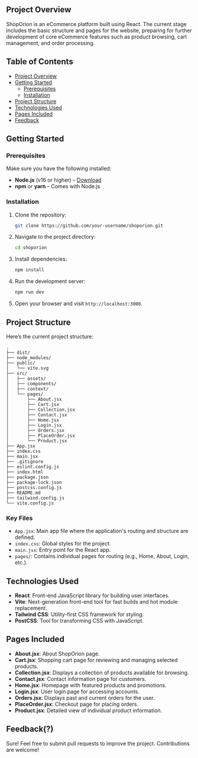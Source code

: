 ## Project Overview

ShopOrion is an eCommerce platform built using React. The current stage includes the basic structure and pages for the website, preparing for further development of core eCommerce features such as product browsing, cart management, and order processing.

## Table of Contents

- [Project Overview](#project-overview)
- [Getting Started](#getting-started)
  - [Prerequisites](#prerequisites)
  - [Installation](#installation)
- [Project Structure](#project-structure)
- [Technologies Used](#technologies-used)
- [Pages Included](#pages-included)
- [Feedback](#feedback(?))

## Getting Started

### Prerequisites

Make sure you have the following installed:

- **Node.js** (v16 or higher) – [Download](https://nodejs.org/)
- **npm** or **yarn** – Comes with Node.js

### Installation

1. Clone the repository:
   ```bash
   git clone https://github.com/your-username/shoporion.git
   ```

2. Navigate to the project directory:
   ```bash
   cd shoporion
   ```

3. Install dependencies:
   ```bash
   npm install
   ```

4. Run the development server:
   ```bash
   npm run dev
   ```

5. Open your browser and visit `http://localhost:3000`.

## Project Structure

Here’s the current project structure:

```
.
├── dist/
├── node_modules/
├── public/
│   └── vite.svg
├── src/
│   ├── assets/
│   ├── components/
│   ├── context/
│   └── pages/
│       ├── About.jsx
│       ├── Cart.jsx
│       ├── Collection.jsx
│       ├── Contact.jsx
│       ├── Home.jsx
│       ├── Login.jsx
│       ├── Orders.jsx
│       ├── PlaceOrder.jsx
│       └── Product.jsx
├── App.jsx
├── index.css
├── main.jsx
├── .gitignore
├── eslint.config.js
├── index.html
├── package.json
├── package-lock.json
├── postcss.config.js
├── README.md
├── tailwind.config.js
└── vite.config.js
```

### Key Files

- `App.jsx`: Main app file where the application's routing and structure are defined.
- `index.css`: Global styles for the project.
- `main.jsx`: Entry point for the React app.
- `pages/`: Contains individual pages for routing (e.g., Home, About, Login, etc.).

## Technologies Used

- **React**: Front-end JavaScript library for building user interfaces.
- **Vite**: Next-generation front-end tool for fast builds and hot module replacement.
- **Tailwind CSS**: Utility-first CSS framework for styling.
- **PostCSS**: Tool for transforming CSS with JavaScript.

## Pages Included

- **About.jsx**: About ShopOrion page.
- **Cart.jsx**: Shopping cart page for reviewing and managing selected products.
- **Collection.jsx**: Displays a collection of products available for browsing.
- **Contact.jsx**: Contact information page for customers.
- **Home.jsx**: Homepage with featured products and promotions.
- **Login.jsx**: User login page for accessing accounts.
- **Orders.jsx**: Displays past and current orders for the user.
- **PlaceOrder.jsx**: Checkout page for placing orders.
- **Product.jsx**: Detailed view of individual product information.

## Feedback(?)

Sure! Feel free to submit pull requests to improve the project. Contributions are welcome!


